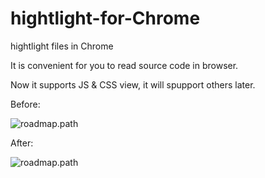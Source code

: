 # hightlight-for-Chrome
hightlight files in Chrome

It is convenient for you to read source code in browser.

Now it supports JS & CSS view, it will spupport others later.

Before:

![roadmap.path](https://raw.githubusercontent.com/fwon/blog/master/assets/hl-01.jpg)

After:

![roadmap.path](https://raw.githubusercontent.com/fwon/blog/master/assets/hl-02.jpg)
